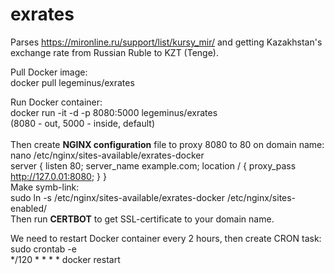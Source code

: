 # exrates
Parses https://mironline.ru/support/list/kursy_mir/ and getting Kazakhstan's exchange rate from Russian Ruble to KZT (Tenge). 

Pull Docker image: \
docker pull legeminus/exrates

Run Docker container: \
docker run -it -d -p 8080:5000 legeminus/exrates \
(8080 - out, 5000 - inside, default) \
\
Then create **NGINX configuration** file to proxy 8080 to 80 on domain name: \
nano /etc/nginx/sites-available/exrates-docker \
server {
    listen 80;
    server_name example.com;
    location / {
        proxy_pass http://127.0.01:8080;
}
}
\
Make symb-link: \
sudo ln -s /etc/nginx/sites-available/exrates-docker /etc/nginx/sites-enabled/ \
Then run **CERTBOT** to get SSL-certificate to your domain name.

We need to restart Docker container every 2 hours, then create CRON task: \
sudo crontab -e  \
*/120 * * * * docker restart <docker-container-ID>

